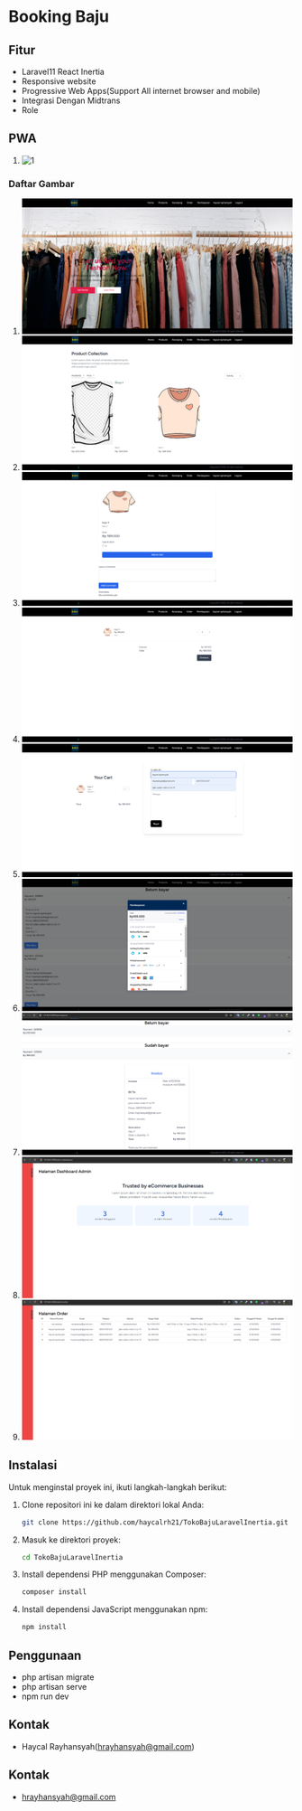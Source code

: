 # Booking Baju 

## Fitur

-   Laravel11 React Inertia
-   Responsive website
-   Progressive Web Apps(Support All internet browser and mobile)
-   Integrasi Dengan Midtrans
-   Role

## PWA

1. ![1](public/review.gif)

### Daftar Gambar

1. ![1](public/baju/1.png)
2. ![2](public/baju/2.png)
3. ![3](public/baju/3.png)
4. ![4](public/baju/4.png)
5. ![5](public/baju/5.png)
6. ![6](public/baju/6.png)
7. ![7](public/baju/7.png)
8. ![8](public/baju/8.png)
9. ![9](public/baju/9.png)

## Instalasi

Untuk menginstal proyek ini, ikuti langkah-langkah berikut:

1. Clone repositori ini ke dalam direktori lokal Anda:

    ```bash
    git clone https://github.com/haycalrh21/TokoBajuLaravelInertia.git
    ```

2. Masuk ke direktori proyek:

    ```bash
    cd TokoBajuLaravelInertia
    ```

3. Install dependensi PHP menggunakan Composer:

    ```bash
    composer install
    ```

4. Install dependensi JavaScript menggunakan npm:

    ```bash
    npm install
    ```

## Penggunaan

-   php artisan migrate
-   php artisan serve
-   npm run dev

## Kontak

-   Haycal Rayhansyah(hrayhansyah@gmail.com)

## Kontak

-   hrayhansyah@gmail.com
